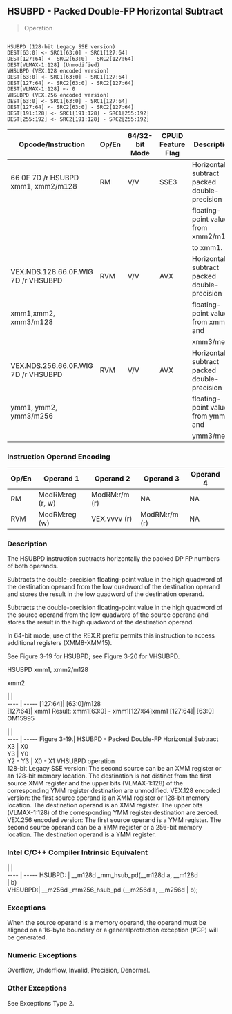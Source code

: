 ## HSUBPD - Packed Double-FP Horizontal Subtract

> Operation
``` slim

HSUBPD (128-bit Legacy SSE version)
DEST[63:0] <- SRC1[63:0] - SRC1[127:64]
DEST[127:64] <- SRC2[63:0] - SRC2[127:64]
DEST[VLMAX-1:128] (Unmodified)
VHSUBPD (VEX.128 encoded version)
DEST[63:0] <- SRC1[63:0] - SRC1[127:64]
DEST[127:64] <- SRC2[63:0] - SRC2[127:64]
DEST[VLMAX-1:128] <- 0
VHSUBPD (VEX.256 encoded version)
DEST[63:0] <- SRC1[63:0] - SRC1[127:64]
DEST[127:64] <- SRC2[63:0] - SRC2[127:64]
DEST[191:128] <- SRC1[191:128] - SRC1[255:192]
DEST[255:192] <- SRC2[191:128] - SRC2[255:192]

```

 Opcode/Instruction                 | Op/En| 64/32-bit Mode| CPUID Feature Flag| Description                                
 ---  | --- | --- | --- | ---
 66 0F 7D /r HSUBPD xmm1, xmm2/m128 | RM   | V/V           | SSE3              | Horizontal subtract packed double-precision
                                    |      |               |                   | floating-point values from xmm2/m128       
                                    |      |               |                   | to xmm1.                                   
 VEX.NDS.128.66.0F.WIG 7D /r VHSUBPD| RVM  | V/V           | AVX               | Horizontal subtract packed double-precision
 xmm1,xmm2, xmm3/m128               |      |               |                   | floating-point values from xmm2 and        
                                    |      |               |                   | xmm3/mem.                                  
 VEX.NDS.256.66.0F.WIG 7D /r VHSUBPD| RVM  | V/V           | AVX               | Horizontal subtract packed double-precision
 ymm1, ymm2, ymm3/m256              |      |               |                   | floating-point values from ymm2 and        
                                    |      |               |                   | ymm3/mem.                                  

### Instruction Operand Encoding
 Op/En| Operand 1       | Operand 2    | Operand 3    | Operand 4
 ---  | --- | --- | --- | ---
 RM   | ModRM:reg (r, w)| ModRM:r/m (r)| NA           | NA       
 RVM  | ModRM:reg (w)   | VEX.vvvv (r) | ModRM:r/m (r)| NA       

### Description
The HSUBPD instruction subtracts horizontally the packed DP FP numbers of both
operands.

Subtracts the double-precision floating-point value in the high quadword of
the destination operand from the low quadword of the destination operand and
stores the result in the low quadword of the destination operand.

Subtracts the double-precision floating-point value in the high quadword of
the source operand from the low quadword of the source operand and stores the
result in the high quadword of the destination operand.

In 64-bit mode, use of the REX.R prefix permits this instruction to access additional
registers (XMM8-XMM15).

See Figure 3-19 for HSUBPD; see Figure 3-20 for VHSUBPD.

HSUBPD xmm1, xmm2/m128

xmm2

   | |  
---- | -----
 [127:64]| [63:0]/m128                               
 [127:64]| xmm1 Result: xmm1[63:0] - xmm1[127:64]xmm1
 [127:64]| [63:0]                                    
OM15995

   | |  
---- | -----
 Figure 3-19.| HSUBPD - Packed Double-FP Horizontal Subtract
 X3          | X0                                         
 Y3          | Y0                                         
 Y2 - Y3     | X0 - X1 VHSUBPD operation                  
128-bit Legacy SSE version: The second source can be an XMM register or an 128-bit
memory location. The destination is not distinct from the first source XMM register
and the upper bits (VLMAX-1:128) of the corresponding YMM register destination
are unmodified. VEX.128 encoded version: the first source operand is an XMM
register or 128-bit memory location. The destination operand is an XMM register.
The upper bits (VLMAX-1:128) of the corresponding YMM register destination are
zeroed. VEX.256 encoded version: The first source operand is a YMM register.
The second source operand can be a YMM register or a 256-bit memory location.
The destination operand is a YMM register.



### Intel C/C++ Compiler Intrinsic Equivalent
   | |  
---- | -----
 HSUBPD: | __m128d _mm_hsub_pd(__m128d a, __m128d    
         | b)                                        
 VHSUBPD:| __m256d _mm256_hsub_pd (__m256d a, __m256d
         | b);                                       

### Exceptions
When the source operand is a memory operand, the operand must be aligned on
a 16-byte boundary or a generalprotection exception (#GP) will be generated.


### Numeric Exceptions
Overflow, Underflow, Invalid, Precision, Denormal.


### Other Exceptions
See Exceptions Type 2.
